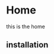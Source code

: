 <!-- TITLE: Neutrinos Doc -->
<!-- SUBTITLE: docs for nos -->

# Home
this is the home
## installation